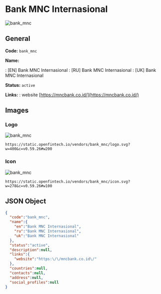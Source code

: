 
# Bank MNC Internasional 
![bank_mnc](https://static.openfintech.io/vendors/bank_mnc/logo.svg?w=400&c=v0.59.26#w200)  

## General 
 
**Code:** `bank_mnc` 
 
**Name:** 
 
:	[EN] Bank MNC Internasional 
:	[RU] Bank MNC Internasional 
:	[UK] Bank MNC Internasional 
 
**Status:** `active` 
 
**Links:** 
: website [https://mncbank.co.id/](https://mncbank.co.id/) 
 

## Images 

### Logo 
 
![bank_mnc](https://static.openfintech.io/vendors/bank_mnc/logo.svg?w=400&c=v0.59.26#w200)  

```
https://static.openfintech.io/vendors/bank_mnc/logo.svg?w=400&c=v0.59.26#w200
```  

### Icon 
 
![bank_mnc](https://static.openfintech.io/vendors/bank_mnc/icon.svg?w=278&c=v0.59.26#w100)  

```
https://static.openfintech.io/vendors/bank_mnc/icon.svg?w=278&c=v0.59.26#w100
```  

## JSON Object 

```json
{
  "code":"bank_mnc",
  "name":{
    "en":"Bank MNC Internasional",
    "ru":"Bank MNC Internasional",
    "uk":"Bank MNC Internasional"
  },
  "status":"active",
  "description":null,
  "links":{
    "website":"https:\/\/mncbank.co.id\/"
  },
  "countries":null,
  "contacts":null,
  "address":null,
  "social_profiles":null
}
```  
